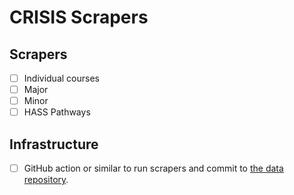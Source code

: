 # CRISIS Scrapers

## Scrapers

- [ ] Individual courses
- [ ] Major
- [ ] Minor
- [ ] HASS Pathways

## Infrastructure

- [ ] GitHub action or similar to run scrapers and commit to [the data repository](https://github.com/rpi-crisis/data).
